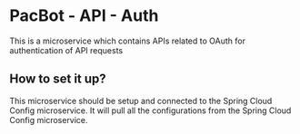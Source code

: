 # PacBot - API - Auth
This is a microservice which contains APIs related to OAuth for authentication of API requests

## How to set it up?
This microservice should be setup and connected to the Spring Cloud Config microservice. It will pull all the configurations from the Spring Cloud Config microservice.
